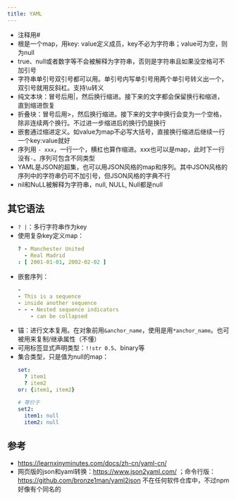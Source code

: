 ```yaml
---
title: YAML
---
```


* 注释用#
* 根是一个map，用key: value定义成员，key不必为字符串；value可为空，则为null
* true、null或者数字等不会被解释为字符串，否则是字符串且如果没空格可不加引号
* 字符串单引号双引号都可以用。单引号内写单引号用两个单引号转义出一个，双引号就用反斜杠。支持\u转义
* 纯文本块：冒号后用|，然后换行缩进。接下来的文字都会保留换行和缩进，直到缩进恢复
* 折叠块：冒号后用>，然后换行缩进。接下来的文字中换行会变为一个空格，除非连续两个换行。不过进一步缩进后的换行仍是换行
* 嵌套通过缩进定义。如value为map不必写大括号，直接换行缩进后继续一行一个key:value就好
* 序列用 `- xxx`，一行一个，横杠也算作缩进。xxx也可以是map，此时下一行没有`-`。序列可包含不同类型
* YAML是JSON的超集，也可以用JSON风格的map和序列。其中JSON风格的序列中的字符串仍可不加引号，但JSON风格的字典不行
* nil和NuLL被解释为字符串，null, NULL, Null都是null

## 其它语法

* `? |`：多行字符串作为key
* 使用复杂key定义map：
  ```yml
  ? - Manchester United
    - Real Madrid
  : [ 2001-01-01, 2002-02-02 ]
  ```
* 嵌套序列：
  ```yml
  -
  - This is a sequence
  - inside another sequence
  - - - Nested sequence indicators
      - can be collapsed
  ```
* 锚：进行文本复用。在对象前用`&anchor_name`，使用是用`*anchor_name`。也可被用来复制/继承属性（不懂）
* 可用标签显式声明类型：`!!str 0.5`、binary等
* 集合类型，只是值为null的map：
  ```yml
  set:
    ? item1
    ? item2
  or: {item1, item2}

  # 等价于
  set2:
    item1: null
    item2: null
  ```

## 参考

* https://learnxinyminutes.com/docs/zh-cn/yaml-cn/
* 网页版的json和yaml转换：https://www.json2yaml.com/ ；命令行版：https://github.com/bronze1man/yaml2json 不在任何软件仓库中，不过npm好像有个同名的
